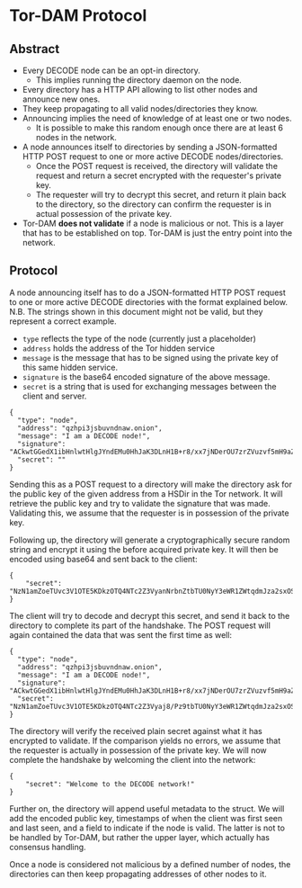 Tor-DAM Protocol
================

Abstract
--------

* Every DECODE node can be an opt-in directory.
  * This implies running the directory daemon on the node.
* Every directory has a HTTP API allowing to list other nodes and
  announce new ones.
* They keep propagating to all valid nodes/directories they know.
* Announcing implies the need of knowledge of at least one or two nodes.
  * It is possible to make this random enough once there are at least 6
    nodes in the network.
* A node announces itself to directories by sending a JSON-formatted
  HTTP POST request to one or more active DECODE nodes/directories.
  * Once the POST request is received, the directory will validate the
    request and return a secret encrypted with the requester's private
	key.
  * The requester will try to decrypt this secret, and return it plain
    back to the directory, so the directory can confirm the requester is
	in actual possession of the private key.
* Tor-DAM **does not validate** if a node is malicious or not. This is
  a layer that has to be established on top. Tor-DAM is just the entry
  point into the network.


Protocol
--------

A node announcing itself has to do a JSON-formatted HTTP POST request
to one or more active DECODE directories with the format explained
below. N.B. The strings shown in this document might not be valid, but
they represent a correct example.

* `type` reflects the type of the node (currently just a placeholder)
* `address` holds the address of the Tor hidden service
* `message` is the message that has to be signed using the private key
  of this same hidden service.
* `signature` is the base64 encoded signature of the above message.
* `secret` is a string that is used for exchanging messages between
  the client and server.


```
{
  "type": "node",
  "address": "qzhpi3jsbuvndnaw.onion",
  "message": "I am a DECODE node!",
  "signature": "ACkwtGGedX1ibHnlwtHlgJYndEMu0HhJaK3DLnH1B+r8/xx7jNDerOU7zrZVuzvf5mH9aZyHAOSHleaD52CsbT3lZrsrVWh4sVsJCD9VbEKuuPV/hx+T8f385V5dv2nDvBtJP32eQhwAxKz8YQvBjQOX8Y/o13vq+bxnxLd1j7g=",
  "secret": ""
}
```

Sending this as a POST request to a directory will make the directory
ask for the public key of the given address from a HSDir in the Tor
network. It will retrieve the public key and try to validate the
signature that was made. Validating this, we assume that the requester
is in possession of the private key.

Following up, the directory will generate a cryptographically secure
random string and encrypt it using the before acquired private key. It
will then be encoded using base64 and sent back to the client:


```
{
	"secret": "NzN1amZoeTUvc3V1OTE5KDkzOTQ4NTc2Z3VyanNrbnZtbTU0NyY3eWR1ZWtqdmJza2sxOSg5NzNAOTg0Mgo="
}
```

The client will try to decode and decrypt this secret, and send it back
to the directory to complete its part of the handshake. The POST request
will again contained the data that was sent the first time as well:


```
{
  "type": "node",
  "address": "qzhpi3jsbuvndnaw.onion",
  "message": "I am a DECODE node!",
  "signature": "ACkwtGGedX1ibHnlwtHlgJYndEMu0HhJaK3DLnH1B+r8/xx7jNDerOU7zrZVuzvf5mH9aZyHAOSHleaD52CsbT3lZrsrVWh4sVsJCD9VbEKuuPV/hx+T8f385V5dv2nDvBtJP32eQhwAxKz8YQvBjQOX8Y/o13vq+bxnxLd1j7g=",
  "secret": "NzN1amZoeTUvc3V1OTE5KDkzOTQ4NTc2Z3Vyaj8/Pz9tbTU0NyY3eWR1ZWtqdmJza2sxOSg5NzNAOTg0Mgo="
}
```

The directory will verify the received plain secret against what it has
encrypted to validate. If the comparison yields no errors, we assume that
the requester is actually in possession of the private key. We will now
complete the handshake by welcoming the client into the network:


```
{
	"secret": "Welcome to the DECODE network!"
}
```

Further on, the directory will append useful metadata to the struct.
We will add the encoded public key, timestamps of when the client was
first seen and last seen, and a field to indicate if the node is valid.
The latter is not to be handled by Tor-DAM, but rather the upper layer,
which actually has consensus handling.

Once a node is considered not malicious by a defined number of nodes, the
directories can then keep propagating addresses of other nodes to it.
